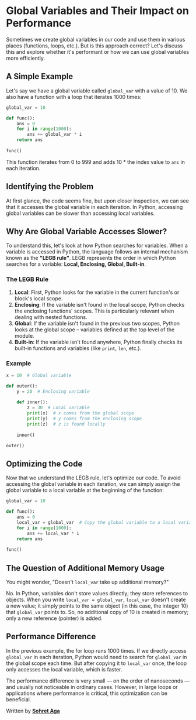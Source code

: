 # Global Variables and Their Impact on Performance

Sometimes we create global variables in our code and use them in various places (functions, loops, etc.). But is this approach correct? Let's discuss this and explore whether it's performant or how we can use global variables more efficiently.

## A Simple Example

Let's say we have a global variable called `global_var` with a value of 10. We also have a function with a loop that iterates 1000 times:

```python
global_var = 10

def func():
    ans = 0
    for i in range(1000):
        ans += global_var * i
    return ans
    
func()
```

This function iterates from 0 to 999 and adds 10 * the index value to `ans` in each iteration.

## Identifying the Problem

At first glance, the code seems fine, but upon closer inspection, we can see that it accesses the global variable in each iteration. In Python, accessing global variables can be slower than accessing local variables.

## Why Are Global Variable Accesses Slower?

To understand this, let's look at how Python searches for variables. When a variable is accessed in Python, the language follows an internal mechanism known as the **"LEGB rule"**. LEGB represents the order in which Python searches for a variable: **Local, Enclosing, Global, Built-in**.

### The LEGB Rule

1. **Local**: First, Python looks for the variable in the current function's or block's local scope.
2. **Enclosing**: If the variable isn't found in the local scope, Python checks the enclosing functions' scopes. This is particularly relevant when dealing with nested functions.
3. **Global**: If the variable isn't found in the previous two scopes, Python looks at the global scope – variables defined at the top level of the module.
4. **Built-in**: If the variable isn't found anywhere, Python finally checks its built-in functions and variables (like `print`, `len`, etc.).

### Example

```python
x = 10  # Global variable

def outer():
    y = 20  # Enclosing variable
    
    def inner():
        z = 30  # Local variable
        print(x)  # x comes from the global scope
        print(y)  # y comes from the enclosing scope
        print(z)  # z is found locally
    
    inner()

outer()
```

## Optimizing the Code

Now that we understand the LEGB rule, let's optimize our code. To avoid accessing the global variable in each iteration, we can simply assign the global variable to a local variable at the beginning of the function:

```python
global_var = 10

def func():
    ans = 0
    local_var = global_var  # Copy the global variable to a local variable
    for i in range(1000):
        ans += local_var * i
    return ans
    
func()
```

## The Question of Additional Memory Usage

You might wonder, "Doesn't `local_var` take up additional memory?"

No. In Python, variables don't store values directly; they store references to objects. When you write `local_var = global_var`, `local_var` doesn't create a new value; it simply points to the same object (in this case, the integer 10) that `global_var` points to. So, no additional copy of 10 is created in memory; only a new reference (pointer) is added.

## Performance Difference

In the previous example, the for loop runs 1000 times. If we directly access `global_var` in each iteration, Python would need to search for `global_var` in the global scope each time. But after copying it to `local_var` once, the loop only accesses the local variable, which is faster.

The performance difference is very small — on the order of nanoseconds — and usually not noticeable in ordinary cases. However, in large loops or applications where performance is critical, this optimization can be beneficial.


Written by **[Sohret Aga](https://www.linkedin.com/in/sohretaga/)**
